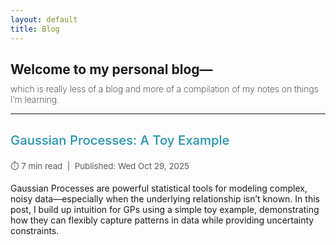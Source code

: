 ```yaml
---
layout: default
title: Blog
---
```


<h1 style="font-size: 1.5em; margin-bottom: 0.5em;">
  Welcome to my personal blog—
</h1>
<h3 style="font-size: 1em; font-weight: 200; margin-top: 0;">
  which is really less of a blog and more of a compilation of my notes on things I’m learning.
</h3>

<hr>

<div class="blog-entry" style="margin-bottom:2em;">

  <h3 style="font-size: 1.45em; font-weight: 500;">
    <a href="blog/gps/gp-toy-example.html" style="text-decoration:none; color:#2594af;">
      Gaussian Processes: A Toy Example
    </a>
  </h3>
  
  <div style="font-size: 0.95em; color: #595959;">
    <span>⏱️ 7 min read</span> &nbsp;|&nbsp; <span>Published: Wed Oct 29, 2025</span>
  </div>
  
  <p style="margin-top:1em;">
    Gaussian Processes are powerful statistical tools for modeling complex, noisy data—especially when the underlying relationship isn’t known. In this post, I build up intuition for GPs using a simple toy example, demonstrating how they can flexibly capture patterns in data while providing uncertainty constraints.
  </p>
  
</div>
